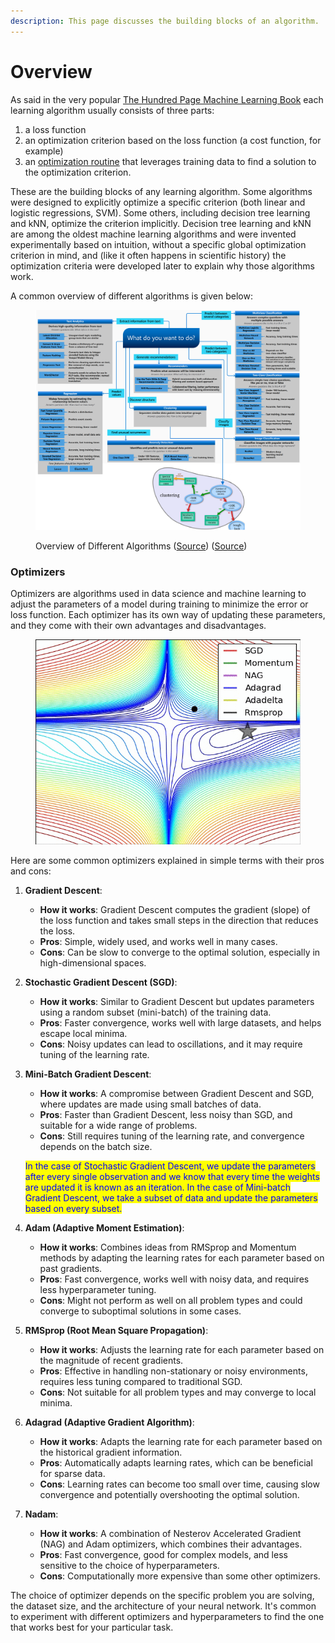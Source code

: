 ```yaml
---
description: This page discusses the building blocks of an algorithm.
---
```


# Overview

As said in the very popular [The Hundred Page Machine Learning Book](https://themlbook.com/) each learning algorithm usually consists of three parts:

1. a loss function
2. an optimization criterion based on the loss function (a cost function, for example)
3. an [optimization routine](overview.md#optimizers) that leverages training data to find a solution to the optimization criterion.&#x20;

These are the building blocks of any learning algorithm. Some algorithms were designed to explicitly optimize a specific criterion (both linear and logistic regressions, SVM). Some others, including decision tree learning and kNN, optimize the criterion implicitly. Decision tree learning and kNN are among the oldest machine learning algorithms and were invented experimentally based on intuition, without a specific global optimization criterion in mind, and (like it often happens in scientific history) the optimization criteria were developed later to explain why those algorithms work.

A common overview of different algorithms is given below:

<figure><img src="../_build/html/_images/image261.PNG" alt=""><figcaption><p>Overview of Different Algorithms (<a href="https://learn.microsoft.com/en-us/azure/machine-learning/algorithm-cheat-sheet">Source</a>) (<a href="https://scikit-learn.org/stable/tutorial/machine_learning_map/">Source</a>)</p></figcaption></figure>

### Optimizers

Optimizers are algorithms used in data science and machine learning to adjust the parameters of a model during training to minimize the error or loss function. Each optimizer has its own way of updating these parameters, and they come with their own advantages and disadvantages.&#x20;

<figure><img src="../.gitbook/assets/image.png" alt=""><figcaption></figcaption></figure>

Here are some common optimizers explained in simple terms with their pros and cons:

1. **Gradient Descent**:
   * **How it works**: Gradient Descent computes the gradient (slope) of the loss function and takes small steps in the direction that reduces the loss.
   * **Pros**: Simple, widely used, and works well in many cases.
   * **Cons**: Can be slow to converge to the optimal solution, especially in high-dimensional spaces.
2. **Stochastic Gradient Descent (SGD)**:
   * **How it works**: Similar to Gradient Descent but updates parameters using a random subset (mini-batch) of the training data.
   * **Pros**: Faster convergence, works well with large datasets, and helps escape local minima.
   * **Cons**: Noisy updates can lead to oscillations, and it may require tuning of the learning rate.
3.  **Mini-Batch Gradient Descent**:

    * **How it works**: A compromise between Gradient Descent and SGD, where updates are made using small batches of data.
    * **Pros**: Faster than Gradient Descent, less noisy than SGD, and suitable for a wide range of problems.
    * **Cons**: Still requires tuning of the learning rate, and convergence depends on the batch size.

    <mark style="color:blue;">In the case of Stochastic Gradient Descent, we update the parameters after every single observation and we know that every time the weights are updated it is known as an iteration. In the case of Mini-batch Gradient Descent, we take a subset of data and update the parameters based on every subset.</mark>
4. **Adam (Adaptive Moment Estimation)**:
   * **How it works**: Combines ideas from RMSprop and Momentum methods by adapting the learning rates for each parameter based on past gradients.
   * **Pros**: Fast convergence, works well with noisy data, and requires less hyperparameter tuning.
   * **Cons**: Might not perform as well on all problem types and could converge to suboptimal solutions in some cases.
5. **RMSprop (Root Mean Square Propagation)**:
   * **How it works**: Adjusts the learning rate for each parameter based on the magnitude of recent gradients.
   * **Pros**: Effective in handling non-stationary or noisy environments, requires less tuning compared to traditional SGD.
   * **Cons**: Not suitable for all problem types and may converge to local minima.
6. **Adagrad (Adaptive Gradient Algorithm)**:
   * **How it works**: Adapts the learning rate for each parameter based on the historical gradient information.
   * **Pros**: Automatically adapts learning rates, which can be beneficial for sparse data.
   * **Cons**: Learning rates can become too small over time, causing slow convergence and potentially overshooting the optimal solution.
7. **Nadam**:
   * **How it works**: A combination of Nesterov Accelerated Gradient (NAG) and Adam optimizers, which combines their advantages.
   * **Pros**: Fast convergence, good for complex models, and less sensitive to the choice of hyperparameters.
   * **Cons**: Computationally more expensive than some other optimizers.

The choice of optimizer depends on the specific problem you are solving, the dataset size, and the architecture of your neural network. It's common to experiment with different optimizers and hyperparameters to find the one that works best for your particular task.
